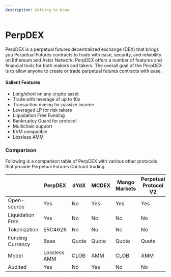 ```yaml
---
description: Getting to know
---
```


# PerpDEX

PerpDEX is a perpetual futures decentralized exchange (DEX) that brings you Perpetual Futures contracts to trade with ease, security, and reliability on Ethereum and Astar Network. PerpDEX offers a number of features and financial tools for both makers and takers. The overall goal of the PerpDEX is to allow anyone to create or trade perpetual futures contracts with ease.

#### Salient Features

* Long/short on any crypto asset
* Trade with leverage of up to 10x
* Transaction mining for passive income
* Leveraged LP for risk takers
* Liquidation Free Funding
* Bankruptcy Guard for protocol
* &#x20;Multichain support
* EVM compatible
* Lossless AMM



### Comparison&#x20;

Following is a comparison table of PerpDEX with various other protocols that provide Perpetual Futures Contract trading.

|                  | PerpDEX      | dYdX  | MCDEX | Mango Markets | Perpetual Protocol V2 |
| ---------------- | ------------ | ----- | ----- | ------------- | --------------------- |
| Open-source      | Yes          | No    | Yes   | Yes           | Yes                   |
| Liquidation Free | Yes          | No    | No    | No            | No                    |
| Tokenization     | ERC4626      | No    | No    | No            | No                    |
| Funding Currency | Base         | Quote | Quote | Quote         | Quote                 |
| Model            | Lossless AMM | CLOB  | AMM   | CLOB          | AMM                   |
| Audited          | Yes          | No    | Yes   | No            | No                    |

